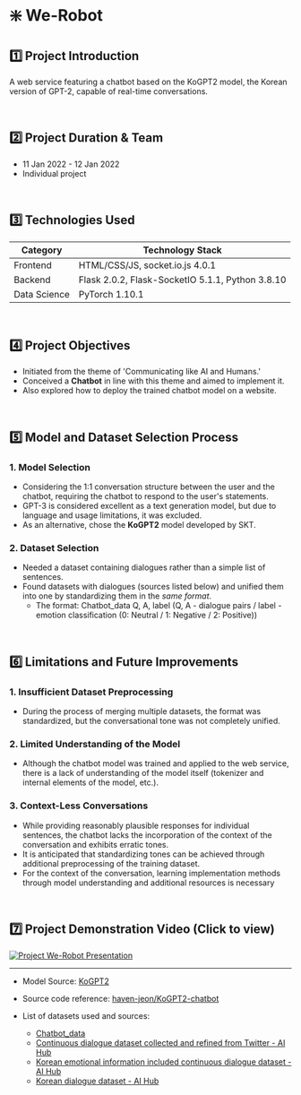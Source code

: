 # ❇️ We-Robot

## 1️⃣ Project Introduction

A web service featuring a chatbot based on the KoGPT2 model, the Korean version of GPT-2, capable of real-time conversations.

<br/>

## 2️⃣ Project Duration & Team

- 11 Jan 2022 - 12 Jan 2022
- Individual project

<br/>

## 3️⃣ Technologies Used

| Category     | Technology Stack                                 |
| ------------ | ------------------------------------------------ |
| Frontend     | HTML/CSS/JS, socket.io.js 4.0.1                  |
| Backend      | Flask 2.0.2, Flask-SocketIO 5.1.1, Python 3.8.10 |
| Data Science | PyTorch 1.10.1                                   |

<br/>

## 4️⃣ Project Objectives

- Initiated from the theme of 'Communicating like AI and Humans.'
- Conceived a **Chatbot** in line with this theme and aimed to implement it.
- Also explored how to deploy the trained chatbot model on a website.

<br/>

## 5️⃣ Model and Dataset Selection Process

### 1. Model Selection

- Considering the 1:1 conversation structure between the user and the chatbot, requiring the chatbot to respond to the user's statements.
- GPT-3 is considered excellent as a text generation model, but due to language and usage limitations, it was excluded.
- As an alternative, chose the **KoGPT2** model developed by SKT.

### 2. Dataset Selection

- Needed a dataset containing dialogues rather than a simple list of sentences.
- Found datasets with dialogues (sources listed below) and unified them into one by standardizing them in the _same format_.
  - The format: Chatbot_data Q, A, label (Q, A - dialogue pairs / label - emotion classification (0: Neutral / 1: Negative / 2: Positive))

<br/>

## 6️⃣ Limitations and Future Improvements

### 1. Insufficient Dataset Preprocessing

- During the process of merging multiple datasets, the format was standardized, but the conversational tone was not completely unified.

### 2. Limited Understanding of the Model

- Although the chatbot model was trained and applied to the web service, there is a lack of understanding of the model itself (tokenizer and internal elements of the model, etc.).

### 3. Context-Less Conversations

- While providing reasonably plausible responses for individual sentences, the chatbot lacks the incorporation of the context of the conversation and exhibits erratic tones.
- It is anticipated that standardizing tones can be achieved through additional preprocessing of the training dataset.
- For the context of the conversation, learning implementation methods through model understanding and additional resources is necessary

<br/>

## 7️⃣ Project Demonstration Video (Click to view)

[![Project We-Robot Presentation](https://user-images.githubusercontent.com/73585246/162379880-951de908-9e3b-4db9-9abe-f1b7259556fc.png)](https://youtu.be/6PP1fJyWq3U)

---

- Model Source: [KoGPT2](https://github.com/SKT-AI/KoGPT2)

- Source code reference: [haven-jeon/KoGPT2-chatbot](https://github.com/haven-jeon/KoGPT2-chatbot)

- List of datasets used and sources:
  - [Chatbot_data](https://github.com/songys/Chatbot_data)
  - [Continuous dialogue dataset collected and refined from Twitter - AI Hub](https://aihub.or.kr/opendata/keti-data/recognition-laguage/KETI-02-008)
  - [Korean emotional information included continuous dialogue dataset - AI Hub](https://aihub.or.kr/opendata/keti-data/recognition-laguage/KETI-02-010)
  - [Korean dialogue dataset - AI Hub](https://aihub.or.kr/opendata/keti-data/recognition-laguage/KETI-02-011)
